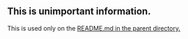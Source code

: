 ## This is unimportant information.
This is used only on the [README.md in the parent directory.](../README.md)
